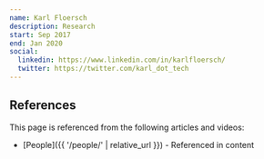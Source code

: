 ```yaml
---
name: Karl Floersch
description: Research
start: Sep 2017
end: Jan 2020
social:
  linkedin: https://www.linkedin.com/in/karlfloersch/
  twitter: https://twitter.com/karl_dot_tech
---
```


## References

This page is referenced from the following articles and videos:

- [People]({{ '/people/' | relative_url }}) - Referenced in content

